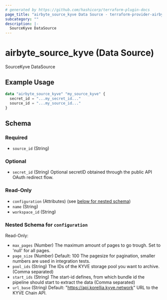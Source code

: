 ```yaml
---
# generated by https://github.com/hashicorp/terraform-plugin-docs
page_title: "airbyte_source_kyve Data Source - terraform-provider-airbyte"
subcategory: ""
description: |-
  SourceKyve DataSource
---
```


# airbyte_source_kyve (Data Source)

SourceKyve DataSource

## Example Usage

```terraform
data "airbyte_source_kyve" "my_source_kyve" {
  secret_id = "...my_secret_id..."
  source_id = "...my_source_id..."
}
```

<!-- schema generated by tfplugindocs -->
## Schema

### Required

- `source_id` (String)

### Optional

- `secret_id` (String) Optional secretID obtained through the public API OAuth redirect flow.

### Read-Only

- `configuration` (Attributes) (see [below for nested schema](#nestedatt--configuration))
- `name` (String)
- `workspace_id` (String)

<a id="nestedatt--configuration"></a>
### Nested Schema for `configuration`

Read-Only:

- `max_pages` (Number) The maximum amount of pages to go trough. Set to 'null' for all pages.
- `page_size` (Number) Default: 100
The pagesize for pagination, smaller numbers are used in integration tests.
- `pool_ids` (String) The IDs of the KYVE storage pool you want to archive. (Comma separated)
- `start_ids` (String) The start-id defines, from which bundle id the pipeline should start to extract the data (Comma separated)
- `url_base` (String) Default: "https://api.korellia.kyve.network"
URL to the KYVE Chain API.


